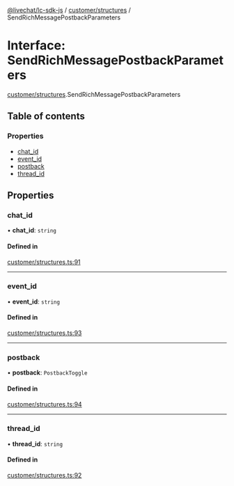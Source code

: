 [@livechat/lc-sdk-js](../README.md) / [customer/structures](../modules/customer_structures.md) / SendRichMessagePostbackParameters

# Interface: SendRichMessagePostbackParameters

[customer/structures](../modules/customer_structures.md).SendRichMessagePostbackParameters

## Table of contents

### Properties

- [chat\_id](customer_structures.SendRichMessagePostbackParameters.md#chat_id)
- [event\_id](customer_structures.SendRichMessagePostbackParameters.md#event_id)
- [postback](customer_structures.SendRichMessagePostbackParameters.md#postback)
- [thread\_id](customer_structures.SendRichMessagePostbackParameters.md#thread_id)

## Properties

### chat\_id

• **chat\_id**: `string`

#### Defined in

[customer/structures.ts:91](https://github.com/livechat/lc-sdk-js/blob/11cc290/src/customer/structures.ts#L91)

___

### event\_id

• **event\_id**: `string`

#### Defined in

[customer/structures.ts:93](https://github.com/livechat/lc-sdk-js/blob/11cc290/src/customer/structures.ts#L93)

___

### postback

• **postback**: `PostbackToggle`

#### Defined in

[customer/structures.ts:94](https://github.com/livechat/lc-sdk-js/blob/11cc290/src/customer/structures.ts#L94)

___

### thread\_id

• **thread\_id**: `string`

#### Defined in

[customer/structures.ts:92](https://github.com/livechat/lc-sdk-js/blob/11cc290/src/customer/structures.ts#L92)
